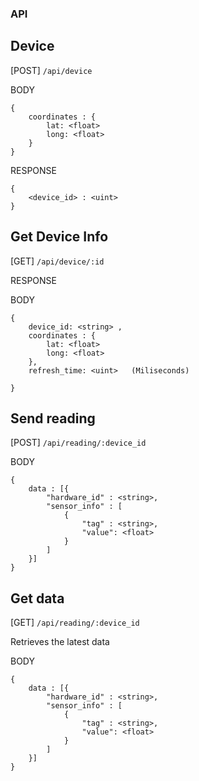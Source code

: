 ### API



## Device

[POST] `/api/device`

BODY

```
{
    coordinates : {
        lat: <float>
        long: <float>
    }
}
```

RESPONSE
```
{
    <device_id> : <uint>
}

```



## Get Device Info

[GET] `/api/device/:id`

RESPONSE

BODY
```
{
    device_id: <string> ,
    coordinates : {
        lat: <float>
        long: <float>
    },
    refresh_time: <uint>   (Miliseconds)

}
```

## Send reading

[POST] `/api/reading/:device_id`

BODY
```
{
    data : [{
        "hardware_id" : <string>,
        "sensor_info" : [
            {
                "tag" : <string>,
                "value": <float>
            }
        ]
    }]
}
```

## Get data


[GET] `/api/reading/:device_id`

Retrieves the latest data

BODY
```
{
    data : [{
        "hardware_id" : <string>,
        "sensor_info" : [
            {
                "tag" : <string>,
                "value": <float>
            }
        ]
    }]
}
```



